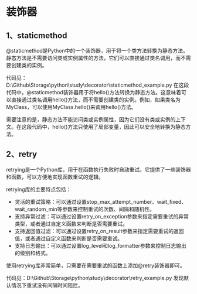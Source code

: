 # 装饰器

## 1、staticmethod
@staticmethod是Python中的一个装饰器，用于将一个类方法转换为静态方法。静态方法是不需要访问类或实例属性的方法，它们可以直接通过类名调用，而不需要创建类的实例。

代码见：D:\Github\Storage\python\study\decorator\staticmethod_example.py
在这段代码中，@staticmethod装饰器用于将hello()方法转换为静态方法。这意味着可以直接通过类名调用hello()方法，而不需要创建类的实例。例如，如果类名为MyClass，可以使用MyClass.hello()来调用hello()方法。

需要注意的是，静态方法不能访问类或实例属性，因为它们没有类或实例的上下文。在这段代码中，hello()方法只使用了局部变量，因此可以安全地转换为静态方法。

## 2、retry
retrying是一个Python库，用于在函数执行失败时自动重试。它提供了一些装饰器和函数，可以方便地实现函数重试的逻辑。

retrying库的主要特点包括：
- 灵活的重试策略：可以通过设置stop_max_attempt_number、wait_fixed、wait_random_min等参数来控制重试的次数、间隔和随机性。
- 支持异常过滤：可以通过设置retry_on_exception参数来指定需要重试的异常类型，或者通过自定义函数来判断是否需要重试。
- 支持返回值过滤：可以通过设置retry_on_result参数来指定需要重试的返回值，或者通过自定义函数来判断是否需要重试。
- 支持日志输出：可以通过设置log_level和log_formatter参数来控制日志输出的级别和格式。

使用retrying库非常简单，只需要在需要重试的函数上添加@retry装饰器即可。

代码见：D:\Github\Storage\python\study\decorator\retry_example.py
发现默认情况下重试没有间隔时间阻拦。